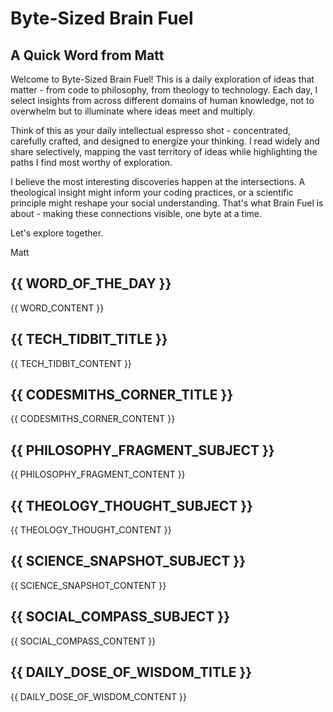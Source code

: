 # Byte-Sized Brain Fuel

## A Quick Word from Matt

Welcome to Byte-Sized Brain Fuel! This is a daily exploration of ideas that matter - from code to philosophy, from theology to technology. Each day, I select insights from across different domains of human knowledge, not to overwhelm but to illuminate where ideas meet and multiply.

Think of this as your daily intellectual espresso shot - concentrated, carefully crafted, and designed to energize your thinking. I read widely and share selectively, mapping the vast territory of ideas while highlighting the paths I find most worthy of exploration.

I believe the most interesting discoveries happen at the intersections. A theological insight might inform your coding practices, or a scientific principle might reshape your social understanding. That's what Brain Fuel is about - making these connections visible, one byte at a time.

Let's explore together.

Matt

## {{ WORD_OF_THE_DAY }}

{{ WORD_CONTENT }}

## {{ TECH_TIDBIT_TITLE }}

{{ TECH_TIDBIT_CONTENT }}

## {{ CODESMITHS_CORNER_TITLE }}

{{ CODESMITHS_CORNER_CONTENT }}

## {{ PHILOSOPHY_FRAGMENT_SUBJECT }}

{{ PHILOSOPHY_FRAGMENT_CONTENT }}

## {{ THEOLOGY_THOUGHT_SUBJECT }}

{{ THEOLOGY_THOUGHT_CONTENT }}

## {{ SCIENCE_SNAPSHOT_SUBJECT }}

{{ SCIENCE_SNAPSHOT_CONTENT }}

## {{ SOCIAL_COMPASS_SUBJECT }}

{{ SOCIAL_COMPASS_CONTENT }}

## {{ DAILY_DOSE_OF_WISDOM_TITLE }}

{{ DAILY_DOSE_OF_WISDOM_CONTENT }}

